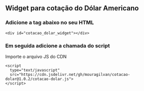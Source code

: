 
## Widget para cotação do Dólar Americano

### Adicione a tag abaixo no seu HTML
```
<div id="cotacao_dolar_widget"></div>
```

### Em seguida adicione a chamada do script
Importe o arquivo JS do CDN 
```
<script
  type="text/javascript"
  src="https://cdn.jsdelivr.net/gh/mouragilvan/cotacao-dolar@1.0.2/cotacao-dolar.js">
</script>
```
